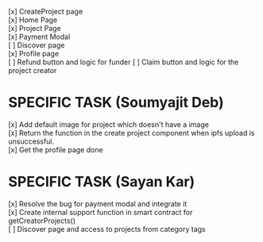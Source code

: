  [x] CreateProject page  
 [x] Home Page  
 [x] Project Page  
 [x] Payment Modal  
 [ ] Discover page  
 [x] Profile page  
 [ ] Refund button and logic for funder
 [ ] Claim button and logic for the project creator  


 # SPECIFIC TASK (Soumyajit Deb)

 [x] Add default image for project which doesn't have a image  
 [x] Return the function in the create project component when ipfs upload is unsuccessful.   
 [x] Get the profile page done  

 # SPECIFIC TASK (Sayan Kar)

 [x] Resolve the bug for payment modal and integrate it  
 [x] Create internal support function in smart contract for getCreatorProjects()  
 [ ] Discover page and access to projects from category tags
